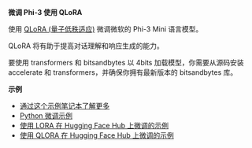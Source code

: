 **微调 Phi-3 使用 QLoRA**

使用 [QLoRA (量子低秩适应)](https://github.com/artidoro/qlora) 微调微软的 Phi-3 Mini 语言模型。

QLoRA 将有助于提高对话理解和响应生成的能力。

要使用 transformers 和 bitsandbytes 以 4bits 加载模型，你需要从源码安装 accelerate 和 transformers，并确保你拥有最新版本的 bitsandbytes 库。

**示例**
- [通过这个示例笔记本了解更多](../../../../code/04.Finetuning/Phi_3_Inference_Finetuning.ipynb)
- [Python 微调示例](../../../../code/04.Finetuning/FineTrainingScript.py)
- [使用 LORA 在 Hugging Face Hub 上微调的示例](../../../../code/04.Finetuning/Phi-3-finetune-lora-python.ipynb)
- [使用 QLORA 在 Hugging Face Hub 上微调的示例](../../../../code/04.Finetuning/Phi-3-finetune-qlora-python.ipynb)


